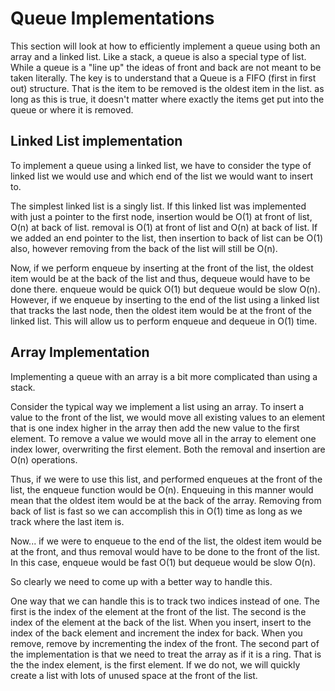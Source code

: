 # Queue Implementations

This section will look at how to efficiently implement a queue using both an array and a linked list.  Like a stack, a queue is also a special type of list. While a queue is a "line up" the ideas of front and back are not meant to be taken literally.  The key is to understand that a Queue is a FIFO (first in first out) structure.  That is the item to be removed is the oldest item in the list.  as long as this is true, it doesn't matter where exactly the items get put into the queue or where it is removed.


## Linked List implementation


To implement a queue using a linked list, we have to consider the type of linked list we would use and which end of the list we would want to insert to.

The simplest linked list is a singly list.  If this linked list was implemented with just a pointer to the first node, insertion would be O(1) at front of list, O(n) at back of list.  removal is O(1) at front of list and O(n) at back of list. If we added an end pointer to the list, then insertion to back of list can be O(1) also, however removing from the back of the list will still be O(n).

Now, if we perform enqueue by inserting at the front of the list, the oldest item would be at the back of the list and thus, dequeue would have to be done there.  enqueue would be quick O(1) but dequeue would be slow O(n).  However, if we enqueue by inserting to the end of the list using a linked list that tracks the last node, then the oldest item would be at the front of the linked list.  This will allow us to perform enqueue and dequeue in O(1) time.

## Array Implementation

Implementing a queue with an array is a bit more complicated than using a stack.

Consider the typical way we implement a list using an array.  To insert a value to the front of the list, we would move all existing values to an element that is one index higher in the array then add the new value to the first element.  To remove a value we would move all in the array to element one index lower, overwriting the first element.  Both the removal and insertion are O(n) operations.

Thus, if we were to use this list, and performed enqueues at the front of the list, the enqueue function would be O(n).  Enqueuing in this manner would mean that the oldest item would be at the back of the array.  Removing from back of list is fast so we can accomplish this in O(1) time as long as we track where the last item is.

Now... if we were to enqueue to the end of the list, the oldest item would be at the front, and thus removal would have to be done to the front of the list.  In this case, enqueue would be fast O(1) but dequeue would be slow O(n).

So clearly we need to come up with a better way to handle this.

One way that we can handle this is to track two indices instead of one.  The first is the index of the element at the front of the list.  The second is the index of the element at the back of the list.  When you insert, insert to the index of the back element and increment the index for back.  When you remove, remove by incrementing the index of the front.  The second part of the implementation is that we need to treat the array as if it is a ring.  That is the the index element, is the first element.  If we do not, we will quickly create a list with lots of unused space at the front of the list.
